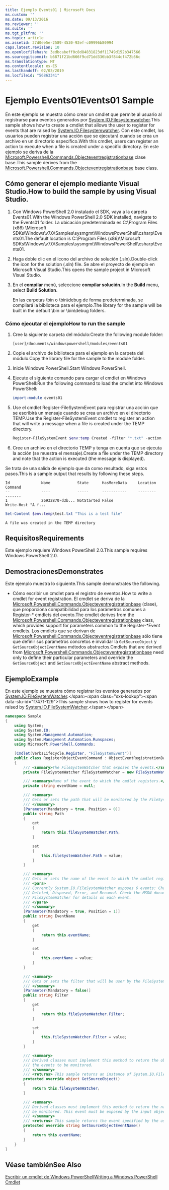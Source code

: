 ```yaml
---
title: Ejemplo Events01 | Microsoft Docs
ms.custom: ''
ms.date: 09/13/2016
ms.reviewer: ''
ms.suite: ''
ms.tgt_pltfrm: ''
ms.topic: article
ms.assetid: 27d0ee5e-2589-4530-92ef-c09996b80994
caps.latest.revision: 10
ms.openlocfilehash: 3edbcabeff0c8d84831823df11749d152b347566
ms.sourcegitcommit: b6871f21bd666f9cd71dd336bb3f844cf472b56c
ms.translationtype: MT
ms.contentlocale: es-ES
ms.lasthandoff: 02/03/2019
ms.locfileid: "56863341"
---
```

# <a name="events01-sample"></a><span data-ttu-id="f7471-102">Ejemplo Events01</span><span class="sxs-lookup"><span data-stu-id="f7471-102">Events01 Sample</span></span>

<span data-ttu-id="f7471-103">En este ejemplo se muestra cómo crear un cmdlet que permite al usuario al registrarse para eventos generados por [System.IO.Filesystemwatcher](/dotnet/api/System.IO.FileSystemWatcher).</span><span class="sxs-lookup"><span data-stu-id="f7471-103">This sample shows how to create a cmdlet that allows the user to register for events that are raised by [System.IO.Filesystemwatcher](/dotnet/api/System.IO.FileSystemWatcher).</span></span> <span data-ttu-id="f7471-104">Con este cmdlet, los usuarios pueden registrar una acción que se ejecutará cuando se crea un archivo en un directorio específico.</span><span class="sxs-lookup"><span data-stu-id="f7471-104">With this cmdlet, users can register an action to execute when a file is created under a specific directory.</span></span> <span data-ttu-id="f7471-105">En este ejemplo se deriva de la [Microsoft.Powershell.Commands.Objecteventregistrationbase](/dotnet/api/Microsoft.PowerShell.Commands.ObjectEventRegistrationBase) clase base.</span><span class="sxs-lookup"><span data-stu-id="f7471-105">This sample derives from the [Microsoft.Powershell.Commands.Objecteventregistrationbase](/dotnet/api/Microsoft.PowerShell.Commands.ObjectEventRegistrationBase) base class.</span></span>

## <a name="how-to-build-the-sample-by-using-visual-studio"></a><span data-ttu-id="f7471-106">Cómo generar el ejemplo mediante Visual Studio.</span><span class="sxs-lookup"><span data-stu-id="f7471-106">How to build the sample by using Visual Studio.</span></span>

1. <span data-ttu-id="f7471-107">Con Windows PowerShell 2.0 instalado el SDK, vaya a la carpeta Events01.</span><span class="sxs-lookup"><span data-stu-id="f7471-107">With the Windows PowerShell 2.0 SDK installed, navigate to the Events01 folder.</span></span> <span data-ttu-id="f7471-108">La ubicación predeterminada es C:\Program Files (x86) \Microsoft SDKs\Windows\v7.0\Samples\sysmgmt\WindowsPowerShell\csharp\Events01.</span><span class="sxs-lookup"><span data-stu-id="f7471-108">The default location is C:\Program Files (x86)\Microsoft SDKs\Windows\v7.0\Samples\sysmgmt\WindowsPowerShell\csharp\Events01.</span></span>

2. <span data-ttu-id="f7471-109">Haga doble clic en el icono del archivo de solución (.sln).</span><span class="sxs-lookup"><span data-stu-id="f7471-109">Double-click the icon for the solution (.sln) file.</span></span> <span data-ttu-id="f7471-110">Se abre el proyecto de ejemplo en Microsoft Visual Studio.</span><span class="sxs-lookup"><span data-stu-id="f7471-110">This opens the sample project in Microsoft Visual Studio.</span></span>

3. <span data-ttu-id="f7471-111">En el **compilar** menú, seleccione **compilar solución**.</span><span class="sxs-lookup"><span data-stu-id="f7471-111">In the **Build** menu, select **Build Solution**.</span></span>

    <span data-ttu-id="f7471-112">En las carpetas \bin o \bin\debug de forma predeterminada, se compilará la biblioteca para el ejemplo.</span><span class="sxs-lookup"><span data-stu-id="f7471-112">The library for the sample will be built in the default \bin or \bin\debug folders.</span></span>

### <a name="how-to-run-the-sample"></a><span data-ttu-id="f7471-113">Cómo ejecutar el ejemplo</span><span class="sxs-lookup"><span data-stu-id="f7471-113">How to run the sample</span></span>

1. <span data-ttu-id="f7471-114">Cree la siguiente carpeta del módulo:</span><span class="sxs-lookup"><span data-stu-id="f7471-114">Create the following module folder:</span></span>

    `[user]/documents/windowspowershell/modules/events01`

2. <span data-ttu-id="f7471-115">Copie el archivo de biblioteca para el ejemplo en la carpeta del módulo.</span><span class="sxs-lookup"><span data-stu-id="f7471-115">Copy the library file for the sample to the module folder.</span></span>

3. <span data-ttu-id="f7471-116">Inicie Windows PowerShell.</span><span class="sxs-lookup"><span data-stu-id="f7471-116">Start Windows PowerShell.</span></span>

4. <span data-ttu-id="f7471-117">Ejecute el siguiente comando para cargar el cmdlet en Windows PowerShell:</span><span class="sxs-lookup"><span data-stu-id="f7471-117">Run the following command to load the cmdlet into Windows PowerShell:</span></span>

    ```powershell
    import-module events01
    ```

5. <span data-ttu-id="f7471-118">Use el cmdlet Register-FileSystemEvent para registrar una acción que se escribirá un mensaje cuando se crea un archivo en el directorio TEMP.</span><span class="sxs-lookup"><span data-stu-id="f7471-118">Use the Register-FileSystemEvent cmdlet to register an action that will write a message when a file is created under the TEMP directory.</span></span>

    ```powershell
    Register-FileSystemEvent $env:temp Created -filter "*.txt" -action { Write-Host "A file was created in the TEMP directory" }
    ```

6. <span data-ttu-id="f7471-119">Cree un archivo en el directorio TEMP y tenga en cuenta que se ejecuta la acción (se muestra el mensaje).</span><span class="sxs-lookup"><span data-stu-id="f7471-119">Create a file under the TEMP directory and note that the action is executed (the message is displayed).</span></span>

<span data-ttu-id="f7471-120">Se trata de una salida de ejemplo que da como resultado, siga estos pasos.</span><span class="sxs-lookup"><span data-stu-id="f7471-120">This is a sample output that results by following these steps.</span></span>

```output
Id              Name            State      HasMoreData     Location             Command
--              ----            -----      -----------     --------             -------
1               26932870-d3b... NotStarted False                                 Write-Host "A f...

```

```powershell
Set-Content $env:temp\test.txt "This is a test file"
```

```output
A file was created in the TEMP directory
```

## <a name="requirements"></a><span data-ttu-id="f7471-121">Requisitos</span><span class="sxs-lookup"><span data-stu-id="f7471-121">Requirements</span></span>

<span data-ttu-id="f7471-122">Este ejemplo requiere Windows PowerShell 2.0.</span><span class="sxs-lookup"><span data-stu-id="f7471-122">This sample requires Windows PowerShell 2.0.</span></span>

## <a name="demonstrates"></a><span data-ttu-id="f7471-123">Demostraciones</span><span class="sxs-lookup"><span data-stu-id="f7471-123">Demonstrates</span></span>

<span data-ttu-id="f7471-124">Este ejemplo muestra lo siguiente.</span><span class="sxs-lookup"><span data-stu-id="f7471-124">This sample demonstrates the following.</span></span>

- <span data-ttu-id="f7471-125">Cómo escribir un cmdlet para el registro de eventos.</span><span class="sxs-lookup"><span data-stu-id="f7471-125">How to write a cmdlet for event registration.</span></span> <span data-ttu-id="f7471-126">El cmdlet se deriva de la [Microsoft.Powershell.Commands.Objecteventregistrationbase](/dotnet/api/Microsoft.PowerShell.Commands.ObjectEventRegistrationBase) (clase), que proporciona compatibilidad para los parámetros comunes a Register-\* cmdlets del evento.</span><span class="sxs-lookup"><span data-stu-id="f7471-126">The cmdlet derives from the [Microsoft.Powershell.Commands.Objecteventregistrationbase](/dotnet/api/Microsoft.PowerShell.Commands.ObjectEventRegistrationBase) class, which provides support for parameters common to the Register-\*Event cmdlets.</span></span> <span data-ttu-id="f7471-127">Los cmdlets que se derivan de [Microsoft.Powershell.Commands.Objecteventregistrationbase](/dotnet/api/Microsoft.PowerShell.Commands.ObjectEventRegistrationBase) sólo tiene que definir sus parámetros concretos e invalidar la `GetSourceObject` y `GetSourceObjectEventName` métodos abstractos.</span><span class="sxs-lookup"><span data-stu-id="f7471-127">Cmdlets that are derived from [Microsoft.Powershell.Commands.Objecteventregistrationbase](/dotnet/api/Microsoft.PowerShell.Commands.ObjectEventRegistrationBase) need only to define their particular parameters and override the `GetSourceObject` and `GetSourceObjectEventName` abstract methods.</span></span>

## <a name="example"></a><span data-ttu-id="f7471-128">Ejemplo</span><span class="sxs-lookup"><span data-stu-id="f7471-128">Example</span></span>

<span data-ttu-id="f7471-129">En este ejemplo se muestra cómo registrar los eventos generados por [System.IO.FileSystemWatcher](https://msdn.microsoft.com/en-us/library/system.io.filesystemwatcher\(v=vs.110\).aspx).</span><span class="sxs-lookup"><span data-stu-id="f7471-129">This sample shows how to register for events raised by [System.IO.FileSystemWatcher](https://msdn.microsoft.com/en-us/library/system.io.filesystemwatcher\(v=vs.110\).aspx).</span></span>

```csharp
namespace Sample
{
    using System;
    using System.IO;
    using System.Management.Automation;
    using System.Management.Automation.Runspaces;
    using Microsoft.PowerShell.Commands;

    [Cmdlet(VerbsLifecycle.Register, "FileSystemEvent")]
    public class RegisterObjectEventCommand : ObjectEventRegistrationBase
    {
        /// <summary>The FileSystemWatcher that exposes the events.</summary>
        private FileSystemWatcher fileSystemWatcher = new FileSystemWatcher();

        /// <summary>Name of the event to which the cmdlet registers.</summary>
        private string eventName = null;

        /// <summary>
        /// Gets or sets the path that will be monitored by the FileSystemWatcher.
        /// </summary>
        [Parameter(Mandatory = true, Position = 0)]
        public string Path
        {
            get
            {
                return this.fileSystemWatcher.Path;
            }

            set
            {
                this.fileSystemWatcher.Path = value;
            }
        }

        /// <summary>
        /// Gets or sets the name of the event to which the cmdlet registers.
        /// <para>
        /// Currently System.IO.FileSystemWatcher exposes 6 events: Changed, Created,
        /// Deleted, Disposed, Error, and Renamed. Check the MSDN documentation of
        /// FileSystemWatcher for details on each event.
        /// </para>
        /// </summary>
        [Parameter(Mandatory = true, Position = 1)]
        public string EventName
        {
            get
            {
                return this.eventName;
            }

            set
            {
                this.eventName = value;
            }
        }

        /// <summary>
        /// Gets or sets the filter that will be user by the FileSystemWatcher.
        /// </summary>
        [Parameter(Mandatory = false)]
        public string Filter
        {
            get
            {
                return this.fileSystemWatcher.Filter;
            }

            set
            {
                this.fileSystemWatcher.Filter = value;
            }
        }

        /// <summary>
        /// Derived classes must implement this method to return the object that generates
        /// the events to be monitored.
        /// </summary>
        /// <returns> This sample returns an instance of System.IO.FileSystemWatcher</returns>
        protected override object GetSourceObject()
        {
            return this.fileSystemWatcher;
        }

        /// <summary>
        /// Derived classes must implement this method to return the name of the event to
        /// be monitored. This event must be exposed by the input object.
        /// </summary>
        /// <returns> This sample returns the event specified by the user with the -EventName parameter.</returns>
        protected override string GetSourceObjectEventName()
        {
            return this.eventName;
        }
    }
}
```

## <a name="see-also"></a><span data-ttu-id="f7471-130">Véase también</span><span class="sxs-lookup"><span data-stu-id="f7471-130">See Also</span></span>

[<span data-ttu-id="f7471-131">Escribir un cmdlet de Windows PowerShell</span><span class="sxs-lookup"><span data-stu-id="f7471-131">Writing a Windows PowerShell Cmdlet</span></span>](./writing-a-windows-powershell-cmdlet.md)